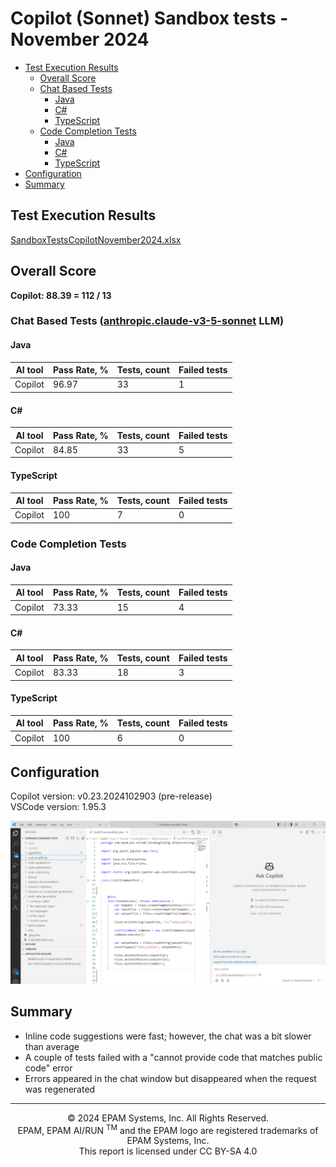 # Copilot (Sonnet) Sandbox tests - November 2024

- [Test Execution Results](#test-execution-results)
    - [Overall Score](#overall-score)
    - [Chat Based Tests](#chat-based-tests)
        - [Java](#java)
        - [C#](#c)
        - [TypeScript](#typescript)
    - [Code Completion Tests](#code-completion-tests)
        - [Java](#java-1)
        - [C#](#c-1)
        - [TypeScript](#typescript-1)
- [Configuration](#configuration)
- [Summary](#summary)

## Test Execution Results
[SandboxTestsCopilotNovember2024.xlsx](../../../../reports/SandboxTestsCopilotClaude3.5SonnetNovember2024.xlsx)

## Overall Score
**Copilot: 88.39 = 112 / 13**

### Chat Based Tests ([anthropic.claude-v3-5-sonnet](https://www.anthropic.com/news/claude-3-5-sonnet) LLM)

#### Java

| AI tool | Pass Rate, % | Tests, count | Failed tests |
|---------|--------------|--------------|--------------|
| Copilot | 96.97        | 33           | 1            |

#### C#

| AI tool | Pass Rate, % | Tests, count | Failed tests |
|---------|--------------|--------------|--------------|
| Copilot | 84.85        | 33           | 5            |

#### TypeScript

| AI tool | Pass Rate, % | Tests, count | Failed tests |
|---------|--------------|--------------|--------------|
| Copilot | 100          | 7            | 0            |

### Code Completion Tests

#### Java

| AI tool | Pass Rate, % | Tests, count | Failed tests |
|---------|--------------|--------------|--------------|
| Copilot | 73.33        | 15           | 4            |

#### C#

| AI tool | Pass Rate, % | Tests, count | Failed tests |
|---------|--------------|--------------|--------------|
| Copilot | 83.33        | 18           | 3            |

#### TypeScript

| AI tool | Pass Rate, % | Tests, count | Failed tests |
|---------|--------------|--------------|--------------|
| Copilot | 100          | 6            | 0            |

## Configuration

Copilot version: v0.23.2024102903 (pre-release)  
VSCode version: 1.95.3

![example-configuration.png](../../../../images/sandbox-test/copilot/copilot-sonnet-config.png)

## Summary

- Inline code suggestions were fast; however, the chat was a bit slower than average
- A couple of tests failed with a "cannot provide code that matches public code" error
- Errors appeared in the chat window but disappeared when the request was regenerated

---
<p style="text-align: center;">    © 2024 EPAM Systems, Inc. All Rights Reserved.<br/>    EPAM, EPAM AI/RUN <sup>TM</sup> and the EPAM logo are registered trademarks of EPAM Systems, Inc.<br>    This report is licensed under CC BY-SA 4.0<br/></p> 